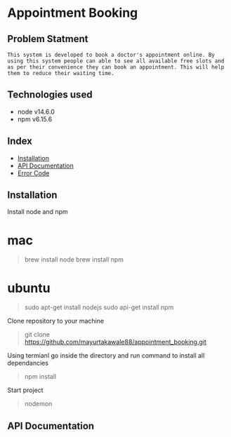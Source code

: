 # Appointment Booking

## Problem Statment
    This system is developed to book a doctor's appointment online. By using this system people can able to see all available free slots and as per their convenience they can book an appointment. This will help them to reduce their waiting time.

## Technologies used
* node v14.6.0
* npm v6.15.6

## Index
* [Installation](#markdown-header-installation)
* [API Documentation](#markdown-header-api-documentation)
* [Error Code](#markdown-hearder-error-code)

## Installation
Install node and npm

# mac
> brew install node
> brew install npm

# ubuntu
> sudo apt-get install nodejs
> sudo api-get install npm

Clone repository to your machine
> git clone https://github.com/mayurtakawale88/appointment_booking.git

Using termianl go inside the directory and run command to install all dependancies
> npm install

Start project
> nodemon

## API Documentation

